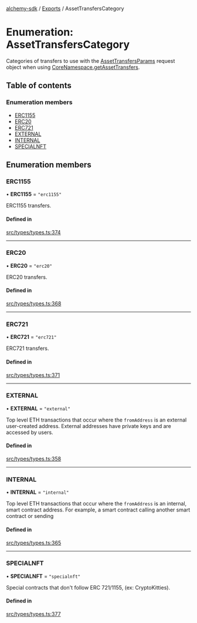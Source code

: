 [alchemy-sdk](../README.md) / [Exports](../modules.md) / AssetTransfersCategory

# Enumeration: AssetTransfersCategory

Categories of transfers to use with the [AssetTransfersParams](../interfaces/AssetTransfersParams.md) request
object when using [CoreNamespace.getAssetTransfers](../classes/CoreNamespace.md#getassettransfers).

## Table of contents

### Enumeration members

- [ERC1155](AssetTransfersCategory.md#erc1155)
- [ERC20](AssetTransfersCategory.md#erc20)
- [ERC721](AssetTransfersCategory.md#erc721)
- [EXTERNAL](AssetTransfersCategory.md#external)
- [INTERNAL](AssetTransfersCategory.md#internal)
- [SPECIALNFT](AssetTransfersCategory.md#specialnft)

## Enumeration members

### ERC1155

• **ERC1155** = `"erc1155"`

ERC1155 transfers.

#### Defined in

[src/types/types.ts:374](https://github.com/alchemyplatform/alchemy-sdk-js/blob/46e9716/src/types/types.ts#L374)

___

### ERC20

• **ERC20** = `"erc20"`

ERC20 transfers.

#### Defined in

[src/types/types.ts:368](https://github.com/alchemyplatform/alchemy-sdk-js/blob/46e9716/src/types/types.ts#L368)

___

### ERC721

• **ERC721** = `"erc721"`

ERC721 transfers.

#### Defined in

[src/types/types.ts:371](https://github.com/alchemyplatform/alchemy-sdk-js/blob/46e9716/src/types/types.ts#L371)

___

### EXTERNAL

• **EXTERNAL** = `"external"`

Top level ETH transactions that occur where the `fromAddress` is an
external user-created address. External addresses have private keys and are
accessed by users.

#### Defined in

[src/types/types.ts:358](https://github.com/alchemyplatform/alchemy-sdk-js/blob/46e9716/src/types/types.ts#L358)

___

### INTERNAL

• **INTERNAL** = `"internal"`

Top level ETH transactions that occur where the `fromAddress` is an
internal, smart contract address. For example, a smart contract calling
another smart contract or sending

#### Defined in

[src/types/types.ts:365](https://github.com/alchemyplatform/alchemy-sdk-js/blob/46e9716/src/types/types.ts#L365)

___

### SPECIALNFT

• **SPECIALNFT** = `"specialnft"`

Special contracts that don't follow ERC 721/1155, (ex: CryptoKitties).

#### Defined in

[src/types/types.ts:377](https://github.com/alchemyplatform/alchemy-sdk-js/blob/46e9716/src/types/types.ts#L377)

